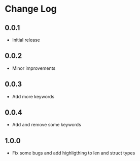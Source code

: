 # Change Log

## 0.0.1
- Initial release

## 0.0.2
- Minor improvements

## 0.0.3
- Add more keywords

## 0.0.4
- Add and remove some keywords

## 1.0.0
- Fix some bugs and add highligthing to len and struct types

